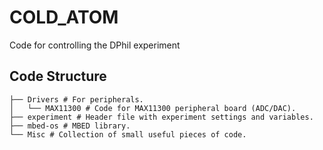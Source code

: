 # COLD_ATOM

Code for controlling the DPhil experiment

## Code Structure
```
├── Drivers # For peripherals.
│   └── MAX11300 # Code for MAX11300 peripheral board (ADC/DAC).
├── experiment # Header file with experiment settings and variables.
├── mbed-os # MBED library.
└── Misc # Collection of small useful pieces of code.
```